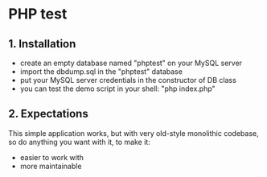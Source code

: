 # PHP test

## 1. Installation

- create an empty database named "phptest" on your MySQL server
- import the dbdump.sql in the "phptest" database
- put your MySQL server credentials in the constructor of DB class
- you can test the demo script in your shell: "php index.php"

## 2. Expectations

This simple application works, but with very old-style monolithic codebase, so do anything you want with it, to make it:

- easier to work with
- more maintainable
